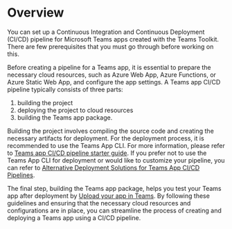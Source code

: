 # Overview

You can set up a Continuous Integration and Continuous Deployment (CI/CD) pipeline for Microsoft Teams apps created with the Teams Toolkit. There are few prerequisites that you must go through before working on this.

Before creating a pipeline for a Teams app, it is essential to prepare the necessary cloud resources, such as Azure Web App, Azure Functions, or Azure Static Web App, and configure the app settings. A Teams app CI/CD pipeline typically consists of three parts: 
1. building the project
1. deploying the project to cloud resources
1. building the Teams app package.

Building the project involves compiling the source code and creating the necessary artifacts for deployment. For the deployment process, it is recommended to use the Teams App CLI. For more information, please refer to [Teams app CI/CD pipeline starter guide](/doc/getstarted.md). If you prefer not to use the Teams App CLI for deployment or would like to customize your pipeline, you can refer to [Alternative Deployment Solutions for Teams App CI/CD Pipelines](/doc/alternativesolution.md).

The final step, building the Teams app package, helps you test your Teams app after deployment by [Upload your app in Teams](https://learn.microsoft.com/en-us/microsoftteams/platform/concepts/deploy-and-publish/apps-upload). By following these guidelines and ensuring that the necessary cloud resources and configurations are in place, you can streamline the process of creating and deploying a Teams app using a CI/CD pipeline.
